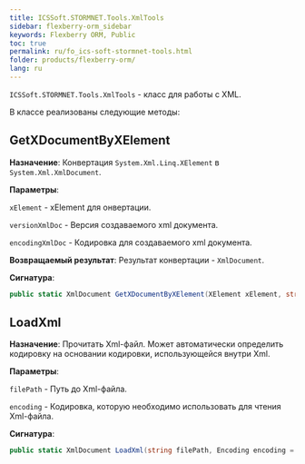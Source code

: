 ```yaml
---
title: ICSSoft.STORMNET.Tools.XmlTools
sidebar: flexberry-orm_sidebar
keywords: Flexberry ORM, Public
toc: true
permalink: ru/fo_ics-soft-stormnet-tools.html
folder: products/flexberry-orm/
lang: ru
---
```


`ICSSoft.STORMNET.Tools.XmlTools` - класс для работы с XML.

В классе реализованы следующие методы:

## GetXDocumentByXElement

 __Назначение__: Конвертация `System.Xml.Linq.XElement` в `System.Xml.XmlDocument`.

 __Параметры__:

 `xElement` - xElement для онвертации.

 `versionXmlDoc` - Версия создаваемого xml документа.

 `encodingXmlDoc` - Кодировка для создаваемого xml документа.

 __Возвращаемый результат__: Результат конвертации - `XmlDocument`.

 __Сигнатура__:

```csharp
public static XmlDocument GetXDocumentByXElement(XElement xElement, string versionXmlDoc, string encodingXmlDoc) 
```

## LoadXml

__Назначение__: Прочитать Xml-файл. Может автоматически определить кодировку на основании кодировки, использующейся внутри Xml.

__Параметры__:

`filePath` - Путь до Xml-файла.

`encoding` - Кодировка, которую необходимо использовать для чтения Xml-файла.

__Сигнатура__:

```csharp
public static XmlDocument LoadXml(string filePath, Encoding encoding = null) 
```


